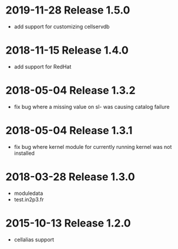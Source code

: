 # 2019-11-28 Release 1.5.0

* add support for customizing cellservdb

# 2018-11-15 Release 1.4.0

* add support for RedHat

# 2018-05-04 Release 1.3.2

* fix bug where a missing value on sl- was causing catalog failure

# 2018-05-04 Release 1.3.1

* fix bug where kernel module for currently running kernel was not installed

# 2018-03-28 Release 1.3.0

* moduledata
* test.in2p3.fr

# 2015-10-13 Release 1.2.0
* cellalias support
